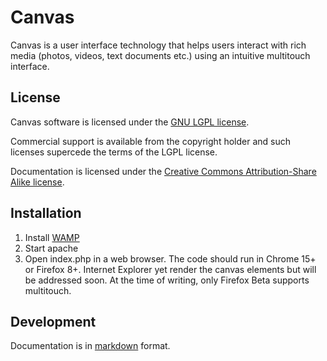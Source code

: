 Canvas
======

Canvas is a user interface technology that helps users interact with 
rich media (photos, videos, text documents etc.) using an intuitive 
multitouch interface.

License
-------

Canvas software is licensed under the [GNU LGPL 
license](http://www.gnu.org/licenses/lgpl.html).

Commercial support is available from the copyright holder and such licenses 
supercede the terms of the LGPL license.

Documentation is licensed under the [Creative Commons Attribution-Share Alike 
license](http://creativecommons.org/licenses/by-sa/3.0/).

Installation
------------

1. Install [WAMP](http://www.wampserver.com/en/download.php)
2. Start apache
3. Open index.php in a web browser. The code should run in Chrome 15+ or Firefox 8+. 
   Internet Explorer yet render the canvas elements but will be addressed soon. 
   At the time of writing, only Firefox Beta supports multitouch.


Development
-----------

Documentation is in [markdown](http://daringfireball.net/projects/markdown/basics) 
format.
